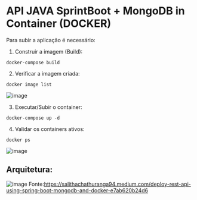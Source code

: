 # API JAVA SprintBoot + MongoDB in Container (DOCKER)

Para subir a aplicação é necessário:

1) Construir a imagem (Build):
   
```
docker-compose build
```

2) Verificar a imagem criada:

```
docker image list
```

![image](https://github.com/aannddrree/api-test-service/assets/8753843/50348dd3-b4ba-47d6-9623-2251d597082c)

3) Executar/Subir o container:

```
docker-compose up -d
```

4) Validar os containers ativos:

```
docker ps   
```

![image](https://github.com/aannddrree/api-test-service/assets/8753843/c4a76a4d-89b0-424b-9ea9-af841637c7fe)

## Arquitetura:

![image](https://github.com/aannddrree/api-test-service/assets/8753843/f1b2224d-a03b-43dd-81bc-f68b6b4e79c8)
Fonte:https://salithachathuranga94.medium.com/deploy-rest-api-using-spring-boot-mongodb-and-docker-e7ab620b24d6
